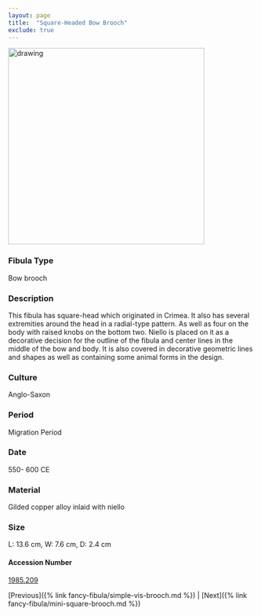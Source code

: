 ```yaml
---
layout: page
title:  "Square-Headed Bow Brooch"
exclude: true
---
```


<p><img src="https://collectionapi.metmuseum.org/api/collection/v1/iiif/466124/924421/main-image" alt="drawing" width="400"/></p>

### Fibula Type
Bow brooch
### Description
This fibula has square-head which originated in Crimea. It also has several extremities around the head in a radial-type pattern. As well as four on the body with raised knobs on the bottom two. Niello is placed on it as a decorative decision for the outline of the fibula and center lines in the middle of the bow and body. It is also covered in decorative geometric lines and shapes as well as containing some animal forms in the design.
### Culture
Anglo-Saxon
### Period
Migration Period
### Date
550- 600 CE
### Material
Gilded copper alloy inlaid with niello
### Size
L: 13.6 cm, W: 7.6 cm, D: 2.4 cm



#### Accession Number
[1985.209](https://www.metmuseum.org/art/collection/search/466124)

[Previous]({% link fancy-fibula/simple-vis-brooch.md %}) | [Next]({% link fancy-fibula/mini-square-brooch.md %})
